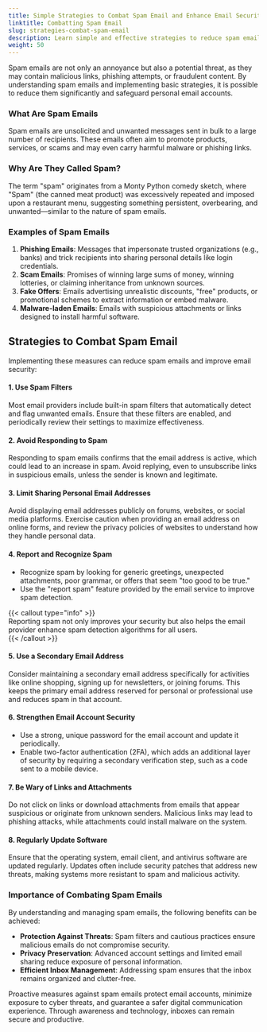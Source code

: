 ```yaml
---
title: Simple Strategies to Combat Spam Email and Enhance Email Security
linktitle: Combatting Spam Email
slug: strategies-combat-spam-email
description: Learn simple and effective strategies to reduce spam emails and protect personal email security using filters, cautious practices, and advanced settings.
weight: 50
---
```


Spam emails are not only an annoyance but also a potential threat, as they may contain malicious links, phishing attempts, or fraudulent content. By understanding spam emails and implementing basic strategies, it is possible to reduce them significantly and safeguard personal email accounts.

### What Are Spam Emails

Spam emails are unsolicited and unwanted messages sent in bulk to a large number of recipients. These emails often aim to promote products, services, or scams and may even carry harmful malware or phishing links.

### Why Are They Called Spam?

The term "spam" originates from a Monty Python comedy sketch, where "Spam" (the canned meat product) was excessively repeated and imposed upon a restaurant menu, suggesting something persistent, overbearing, and unwanted—similar to the nature of spam emails.

### Examples of Spam Emails

1. **Phishing Emails**: Messages that impersonate trusted organizations (e.g., banks) and trick recipients into sharing personal details like login credentials.
2. **Scam Emails**: Promises of winning large sums of money, winning lotteries, or claiming inheritance from unknown sources.
3. **Fake Offers**: Emails advertising unrealistic discounts, "free" products, or promotional schemes to extract information or embed malware.
4. **Malware-laden Emails**: Emails with suspicious attachments or links designed to install harmful software.

## Strategies to Combat Spam Email

Implementing these measures can reduce spam emails and improve email security:

#### 1. Use Spam Filters

Most email providers include built-in spam filters that automatically detect and flag unwanted emails. Ensure that these filters are enabled, and periodically review their settings to maximize effectiveness.

#### 2. Avoid Responding to Spam

Responding to spam emails confirms that the email address is active, which could lead to an increase in spam. Avoid replying, even to unsubscribe links in suspicious emails, unless the sender is known and legitimate.

#### 3. Limit Sharing Personal Email Addresses

Avoid displaying email addresses publicly on forums, websites, or social media platforms. Exercise caution when providing an email address on online forms, and review the privacy policies of websites to understand how they handle personal data.

#### 4. Report and Recognize Spam

- Recognize spam by looking for generic greetings, unexpected attachments, poor grammar, or offers that seem "too good to be true."
- Use the "report spam" feature provided by the email service to improve spam detection.

{{< callout type="info" >}}  
Reporting spam not only improves your security but also helps the email provider enhance spam detection algorithms for all users.  
{{< /callout >}}

#### 5. Use a Secondary Email Address

Consider maintaining a secondary email address specifically for activities like online shopping, signing up for newsletters, or joining forums. This keeps the primary email address reserved for personal or professional use and reduces spam in that account.

#### 6. Strengthen Email Account Security

- Use a strong, unique password for the email account and update it periodically.
- Enable two-factor authentication (2FA), which adds an additional layer of security by requiring a secondary verification step, such as a code sent to a mobile device.

#### 7. Be Wary of Links and Attachments

Do not click on links or download attachments from emails that appear suspicious or originate from unknown senders. Malicious links may lead to phishing attacks, while attachments could install malware on the system.

#### 8. Regularly Update Software

Ensure that the operating system, email client, and antivirus software are updated regularly. Updates often include security patches that address new threats, making systems more resistant to spam and malicious activity.

### Importance of Combating Spam Emails

By understanding and managing spam emails, the following benefits can be achieved:

- **Protection Against Threats**: Spam filters and cautious practices ensure malicious emails do not compromise security.
- **Privacy Preservation**: Advanced account settings and limited email sharing reduce exposure of personal information.
- **Efficient Inbox Management**: Addressing spam ensures that the inbox remains organized and clutter-free.

Proactive measures against spam emails protect email accounts, minimize exposure to cyber threats, and guarantee a safer digital communication experience. Through awareness and technology, inboxes can remain secure and productive.
